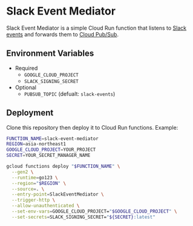 # Slack Event Mediator

Slack Event Mediator is a simple Cloud Run function that listens to [Slack events](https://api.slack.com/events?filter=Events) and forwards them to [Cloud Pub/Sub](https://cloud.google.com/pubsub).

## Environment Variables

* Required
  * `GOOGLE_CLOUD_PROJECT`
  * `SLACK_SIGNING_SECRET`
* Optional
  * `PUBSUB_TOPIC` (defualt: `slack-events`)

## Deployment

Clone this repository then deploy it to Cloud Run functions. Example:

```bash
FUNCTION_NAME=slack-event-mediator
REGION=asia-northeast1
GOOGLE_CLOUD_PROJECT=YOUR_PROJECT
SECRET=YOUR_SECRET_MANAGER_NAME

gcloud functions deploy "$FUNCTION_NAME" \
  --gen2 \
  --runtime=go123 \
  --region="$REGION" \
  --source=. \
  --entry-point=SlackEventMediator \
  --trigger-http \
  --allow-unauthenticated \
  --set-env-vars=GOOGLE_CLOUD_PROJECT="$GOOGLE_CLOUD_PROJECT" \
  --set-secrets=SLACK_SIGNING_SECRET="${SECRET}:latest"
```
